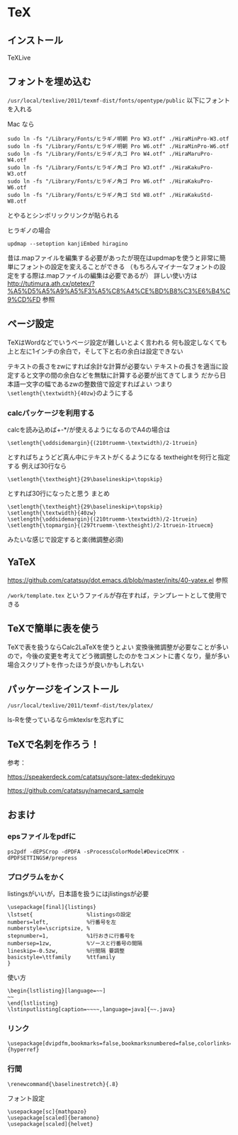 # TeX

## インストール

TeXLive


## フォントを埋め込む

`/usr/local/texlive/2011/texmf-dist/fonts/opentype/public` 以下にフォントを入れる

Mac なら

    sudo ln -fs "/Library/Fonts/ヒラギノ明朝 Pro W3.otf" ./HiraMinPro-W3.otf
    sudo ln -fs "/Library/Fonts/ヒラギノ明朝 Pro W6.otf" ./HiraMinPro-W6.otf
    sudo ln -fs "/Library/Fonts/ヒラギノ丸ゴ Pro W4.otf" ./HiraMaruPro-W4.otf
    sudo ln -fs "/Library/Fonts/ヒラギノ角ゴ Pro W3.otf" ./HiraKakuPro-W3.otf
    sudo ln -fs "/Library/Fonts/ヒラギノ角ゴ Pro W6.otf" ./HiraKakuPro-W6.otf
    sudo ln -fs "/Library/Fonts/ヒラギノ角ゴ Std W8.otf" ./HiraKakuStd-W8.otf

とやるとシンボリックリンクが貼られる

ヒラギノの場合

    updmap --setoption kanjiEmbed hiragino

昔は.mapファイルを編集する必要があったが現在はupdmapを使うと非常に簡単にフォントの設定を変えることができる
（もちろんマイナーなフォントの設定をする際は.mapファイルの編集は必要であるが） 詳しい使い方は http://tutimura.ath.cx/ptetex/?%A5%D5%A5%A9%A5%F3%A5%C8%A4%CE%BD%B8%C3%E6%B4%C9%CD%FD 参照

## ページ設定

TeXはWordなどでいうページ設定が難しいとよく言われる
何も設定しなくても上と左に1インチの余白で，そして下と右の余白は設定できない

テキストの長さをzwにすれば余計な計算が必要ない
テキストの長さを適当に設定すると文字の間の余白などを無駄に計算する必要が出てきてしまう
だから日本語一文字の幅であるzwの整数倍で設定すればよい
つまり`\setlength{\textwidth}{40zw}`のようにする

### calcパッケージを利用する

calcを読み込めば+-*/が使えるようになるのでA4の場合は

    \setlength{\oddsidemargin}{(210truemm-\textwidth)/2-1truein}

とすればちょうどど真ん中にテキストがくるようになる textheightを何行と指定する
例えば30行なら

    \setlength{\textheight}{29\baselineskip+\topskip}

とすれば30行になったと思う
まとめ

    \setlength{\textheight}{29\baselineskip+\topskip}
    \setlength{\textwidth}{40zw}
    \setlength{\oddsidemargin}{(210truemm-\textwidth)/2-1truein}
    \setlength{\topmargin}{(297truemm-\textheight)/2-1truein-1truecm}

みたいな感じで設定すると楽(微調整必須)

## YaTeX

https://github.com/catatsuy/dot.emacs.d/blob/master/inits/40-yatex.el 参照

`/work/template.tex` というファイルが存在すれば，テンプレートとして使用できる


## TeXで簡単に表を使う

TeXで表を扱うならCalc2LaTeXを使うとよい 変換後微調整が必要なことが多いので，今後の変更を考えてどう微調整したのかをコメントに書くなり，量が多い場合スクリプトを作ったほうが良いかもしれない


## パッケージをインストール

    /usr/local/texlive/2011/texmf-dist/tex/platex/

ls-Rを使っているならmktexlsrを忘れずに


## TeXで名刺を作ろう！

参考：

https://speakerdeck.com/catatsuy/sore-latex-dedekiruyo

https://github.com/catatsuy/namecard_sample

## おまけ

### epsファイルをpdfに

    ps2pdf -dEPSCrop -dPDFA -sProcessColorModel#DeviceCMYK -dPDFSETTINGS#/prepress

### プログラムをかく

listingsがいいが，日本語を扱うにはjlistingsが必要

    \usepackage[final]{listings}
    \lstset{                 %listingsの設定
    numbers=left,            %行番号を左
    numberstyle=\scriptsize, %
    stepnumber=1,            %1行おきに行番号を
    numbersep=1zw,           %ソースと行番号の間隔
    lineskip=-0.5zw,         %行間隔 要調整
    basicstyle=\ttfamily     %ttfamily
    }

使い方

    \begin{lstlisting}[language=~~]
    ~~
    \end{lstlisting}
    \lstinputlisting[caption=~~~~,language=java]{~~.java}

### リンク

    \usepackage[dvipdfm,bookmarks=false,bookmarksnumbered=false,colorlinks=false]{hyperref}

### 行間

    \renewcommand{\baselinestretch}{.8}

フォント設定

    \usepackage[sc]{mathpazo}
    \usepackage[scaled]{beramono}
    \usepackage[scaled]{helvet}
